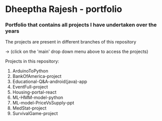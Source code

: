 # Dheeptha Rajesh - portfolio

### Portfolio that contains all projects I have undertaken over the years      

The projects are present in different branches of this repository

  -> (click on the 'main' drop down menu above to access the projects)

Projects in this repository:

  1. ArduinoToPython
  2. BankOfAmerica-project
  3. Educational-Q&A-android(java)-app
  4. EventFull-project
  5. Housing-portal-react
  6. ML-HMM-model-python
  7. ML-model-PriceVsSupply-ppt
  8. MedStat-project
  9. SurvivalGame-project

